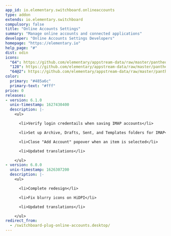 ```yaml
---
app_id: io.elementary.switchboard.onlineaccounts
type: addon
extends: io.elementary.switchboard
compulsory: false
title: "Online Accounts Settings"
summary: "Manage online accounts and connected applications"
developer: "Online Accounts Settings Developers"
homepage: "https://elementary.io"
help_page: "#"
dist: odin
icons:
  "64": https://github.com/elementary/appstream-data/raw/master/pantheon-data/main/icons/64x64/switchboard-plug-online-accounts_preferences-desktop-online-accounts.png
  "128": https://github.com/elementary/appstream-data/raw/master/pantheon-data/main/icons/128x128/switchboard-plug-online-accounts_preferences-desktop-online-accounts.png
  "64@2": https://github.com/elementary/appstream-data/raw/master/pantheon-data/main/icons/64x64@2/switchboard-plug-online-accounts_preferences-desktop-online-accounts.png
color:
  primary: "#485a6c"
  primary-text: "#fff"
price: 0
releases:
- version: 6.1.0
  unix-timestamp: 1627430400
  description: |-
    <ul>

      <li>Verify login credentails when saving IMAP accounts</li>

      <li>Set up Archive, Drafts, Sent, and Templates folders for IMAP</li>

      <li>Close "Add Account" popover when an item is selected</li>

      <li>Updated translations</li>

    </ul>
- version: 6.0.0
  unix-timestamp: 1626307200
  description: |-
    <ul>

      <li>Complete redesign</li>

      <li>Fix blurry icons on HiDPI</li>

      <li>Updated translations</li>

    </ul>
redirect_from:
  - /switchboard-plug-online-accounts.desktop/
---
```


